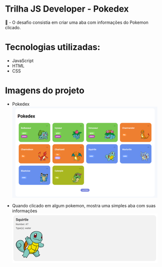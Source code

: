 
# Trilha JS Developer - Pokedex

🔨 - O desafio consistia em criar uma aba com informações do Pokemon clicado.

# Tecnologias utilizadas:
- JavaScript
- HTML
- CSS

# Imagens do projeto
- Pokedex
![preview](/assets/img/figura-pokedex.png)

- Quando clicado em algum pokemon, mostra uma simples aba com suas informações
![preview](/assets/img/figura-pokemon.png)
